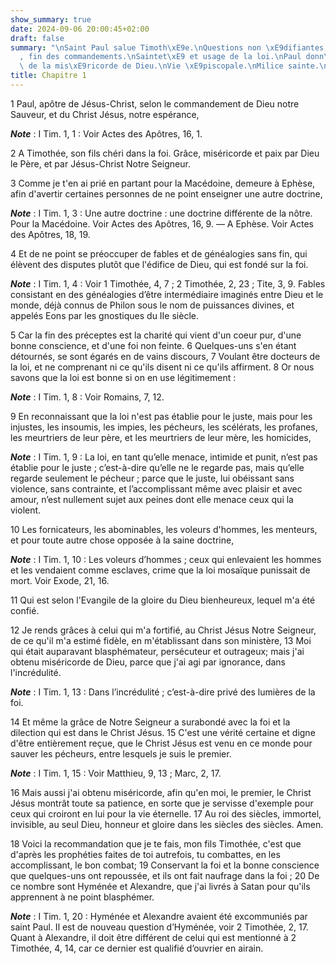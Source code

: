 ```yaml
---
show_summary: true
date: 2024-09-06 20:00:45+02:00
draft: false
summary: "\nSaint Paul salue Timoth\xE9e.\nQuestions non \xE9difiantes.\nCharit\xE9\
  , fin des commandements.\nSaintet\xE9 et usage de la loi.\nPaul donn\xE9 pour exemple\
  \ de la mis\xE9ricorde de Dieu.\nVie \xE9piscopale.\nMilice sainte.\n"
title: Chapitre 1
---
```





1 Paul, apôtre de Jésus-Christ, selon le commandement de Dieu notre Sauveur, et du Christ Jésus, notre espérance,

***Note*** :  I Tim. 1, 1 : Voir Actes des Apôtres, 16, 1.

2 A Timothée, son fils chéri dans la foi. Grâce, miséricorde et paix par Dieu le Père, et par Jésus-Christ Notre Seigneur.


3 Comme je t'en ai prié en partant pour la Macédoine, demeure à Ephèse, afin d'avertir certaines personnes de ne point enseigner une autre doctrine,

***Note*** :  I Tim. 1, 3 : Une autre doctrine : une doctrine différente de la nôtre. Pour la Macédoine. Voir Actes des Apôtres, 16, 9. ― A Ephèse. Voir Actes des Apôtres, 18, 19.

4 Et de ne point se préoccuper de fables et de généalogies sans fin, qui élèvent des disputes plutôt que l'édifice de Dieu, qui est fondé sur la foi.

***Note*** :  I Tim. 1, 4 : Voir 1 Timothée, 4, 7 ; 2 Timothée, 2, 23 ; Tite, 3, 9. Fables consistant en des généalogies d’être intermédiaire imaginés entre Dieu et le monde, déjà connus de Philon sous le nom de puissances divines, et appelés Eons par les gnostiques du IIe siècle.

5 Car la fin des préceptes est la charité qui vient d'un coeur pur, d'une bonne conscience, et d'une foi non feinte. 6 Quelques-uns s'en étant détournés, se sont égarés en de vains discours, 7 Voulant être docteurs de la loi, et ne comprenant ni ce qu'ils disent ni ce qu'ils affirment. 8 Or nous savons que la loi est bonne si on en use légitimement :

***Note*** :  I Tim. 1, 8 : Voir Romains, 7, 12.

9 En reconnaissant que la loi n'est pas établie pour le juste, mais pour les injustes, les insoumis, les impies, les pécheurs, les scélérats, les profanes, les meurtriers de leur père, et les meurtriers de leur mère, les homicides,

***Note*** :  I Tim. 1, 9 : La loi, en tant qu’elle menace, intimide et punit, n’est pas établie pour le juste ; c’est-à-dire qu’elle ne le regarde pas, mais qu’elle regarde seulement le pécheur ; parce que le juste, lui obéissant sans violence, sans contrainte, et l’accomplissant même avec plaisir et avec amour, n’est nullement sujet aux peines dont elle menace ceux qui la violent.

10 Les fornicateurs, les abominables, les voleurs d'hommes, les menteurs, et pour toute autre chose opposée à la saine doctrine,

***Note*** :  I Tim. 1, 10 : Les voleurs d’hommes ; ceux qui enlevaient les hommes et les vendaient comme esclaves, crime que la loi mosaïque punissait de mort. Voir Exode, 21, 16.

11 Qui est selon l'Evangile de la gloire du Dieu bienheureux, lequel m'a été confié.


12 Je rends grâces à celui qui m'a fortifié, au Christ Jésus Notre Seigneur, de ce qu'il m'a estimé fidèle, en m'établissant dans son ministère, 13 Moi qui était auparavant blasphémateur, persécuteur et outrageux; mais j'ai obtenu miséricorde de Dieu, parce que j'ai agi par ignorance, dans l'incrédulité.

***Note*** :  I Tim. 1, 13 : Dans l’incrédulité ; c’est-à-dire privé des lumières de la foi.

14 Et même la grâce de Notre Seigneur a surabondé avec la foi et la dilection qui est dans le Christ Jésus. 15 C'est une vérité certaine et digne d'être entièrement reçue, que le Christ Jésus est venu en ce monde pour sauver les pécheurs, entre lesquels je suis le premier.

***Note*** :  I Tim. 1, 15 : Voir Matthieu, 9, 13 ; Marc, 2, 17.

16 Mais aussi j'ai obtenu miséricorde, afin qu'en moi, le premier, le Christ Jésus montrât toute sa patience, en sorte que je servisse d'exemple pour ceux qui croiront en lui pour la vie éternelle. 17 Au roi des siècles, immortel, invisible, au seul Dieu, honneur et gloire dans les siècles des siècles. Amen.


18 Voici la recommandation que je te fais, mon fils Timothée, c'est que d'après les prophéties faites de toi autrefois, tu combattes, en les accomplissant, le bon combat; 19 Conservant la foi et la bonne conscience que quelques-uns ont repoussée, et ils ont fait naufrage dans la foi ; 20 De ce nombre sont Hyménée et Alexandre, que j'ai livrés à Satan pour qu'ils apprennent à ne point blasphémer.

***Note*** :  I Tim. 1, 20 : Hyménée et Alexandre avaient été excommuniés par saint Paul. Il est de nouveau question d’Hyménée, voir 2 Timothée, 2, 17. Quant à Alexandre, il doit être différent de celui qui est mentionné à 2 Timothée, 4, 14, car ce dernier est qualifié d’ouvrier en airain.

